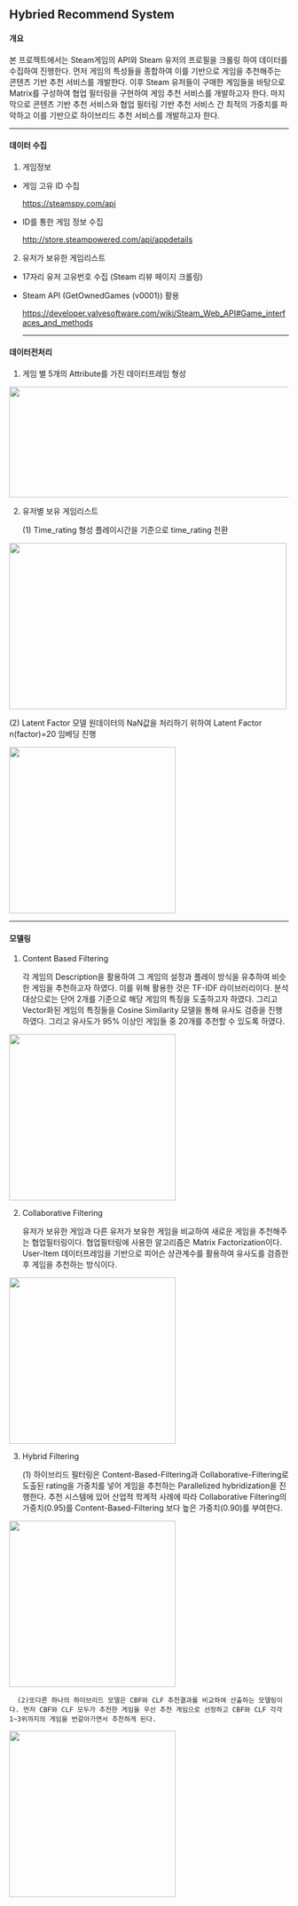 ## Hybried Recommend System

#### 개요

  본 프로젝트에서는 Steam게임의 API와 Steam 유저의 프로필을 크롤링 하여 데이터를 수집하여   진행한다. 먼저 게임의 특성들을 종합하여 이를 기반으로 게임을 추천해주는 콘텐츠 기반 추천 서비스를 개발한다. 이후 Steam 유저들이 구매한 게임들을 바탕으로 Matrix를 구성하여 협업 필터링을 구현하여 게임 추천 서비스를 개발하고자 한다. 마지막으로 콘텐츠 기반 추천 서비스와 협업 필터링 기반 추천 서비스 간 최적의 가중치를 파악하고 이를 기반으로 하이브리드 추천 서비스를 개발하고자 한다.
  
---------------
  
#### 데이터 수집

1. 게임정보
  - 게임 고유 ID 수집
  
    https://steamspy.com/api
  - ID를 통한 게임 정보 수집
  
    http://store.steampowered.com/api/appdetails
  
2. 유저가 보유한 게임리스트
  - 17자리 유저 고유번호 수집 (Steam 리뷰 페이지 크롤링)
  
  - Steam API (GetOwnedGames (v0001)) 활용
  
    https://developer.valvesoftware.com/wiki/Steam_Web_API#Game_interfaces_and_methods
    
    -----------------
#### 데이터전처리

1. 게임 별 5개의 Attribute를 가진 데이터프레임 형성

<img src="https://user-images.githubusercontent.com/70750735/102971774-523d4200-453d-11eb-8f00-a5d1e2488928.png"  width="1000" height="200">


2. 유저별 보유 게임리스트

    (1) Time_rating 형성
        플레이시간을 기준으로 time_rating 전환
        
<img src="https://user-images.githubusercontent.com/70750735/102971685-25892a80-453d-11eb-945a-ead9a318af49.png"  width="500" height="300">
      
   (2) Latent Factor 모델
       원데이터의 NaN값을 처리하기 위하여 Latent Factor n(factor)=20 임베딩 진행

<img src="https://user-images.githubusercontent.com/70750735/102972162-fa530b00-453d-11eb-9337-76f2d44a5740.png"  width="300" height="300">

 --------------
      
#### 모델링

1. Content Based Filtering

   각 게임의 Description을 활용하여 그 게임의 설정과 플레이 방식을 유추하여 비슷한 게임을 추천하고자 하였다. 이를 위해 활용한 것은 TF-IDF 라이브러리이다. 분석 대상으로는 단어 2개를 기준으로 해당 게임의 특징을 도출하고자 하였다. 그리고 Vector화된 게임의 특징들을 Cosine Similarity 모델을 통해 유사도 검증을 진행하였다. 그리고 유사도가 95% 이상인 게임들 중 20개를 추천할 수 있도록 하였다.
   
<img src="https://user-images.githubusercontent.com/70750735/102972266-1f477e00-453e-11eb-89d2-355c6e96f491.png"  width="300" height="300">


2. Collaborative Filtering

   유저가 보유한 게임과 다른 유저가 보유한 게임을 비교하여 새로운 게임을 추천해주는 협업필터링이다. 협업필터링에 사용한 알고리즘은 Matrix Factorization이다. User-Item 데이터프레임을 기반으로 피어슨 상관계수를 활용하여 유사도를 검증한 후 게임을 추천하는 방식이다.

<img src="https://user-images.githubusercontent.com/70750735/102972337-3a19f280-453e-11eb-9a4c-60bf7926a56c.png"  width="300" height="300">


3. Hybrid Filtering

      (1) 하이브리드 필터링은 Content-Based-Filtering과 Collaborative-Filtering로 도출된 rating을 가중치를 넣어 게임을 추천하는 Parallelized hybridization을 진행한다. 추천 시스템에 있어 산업적 학계적 사례에 따라 Collaborative Filtering의 가중치(0.95)를 Content-Based-Filtering 보다 높은 가중치(0.90)를 부여한다.
   
<img src="https://user-images.githubusercontent.com/70750735/102972431-63d31980-453e-11eb-8968-43152b52196f.png"  width="300" height="300">



      (2)또다른 하나의 하이브리드 모델은 CBF와 CLF 추천결과를 비교하여 산출하는 모델링이다. 먼저 CBF와 CLF 모두가 추천한 게임을 우선 추천 게임으로 선정하고 CBF와 CLF 각각 1~3위까지의 게임을 번갈아가면서 추천하게 된다.

<img src="https://user-images.githubusercontent.com/70750735/102972389-50c04980-453e-11eb-8112-07011f813af0.png"  width="300" height="300">

